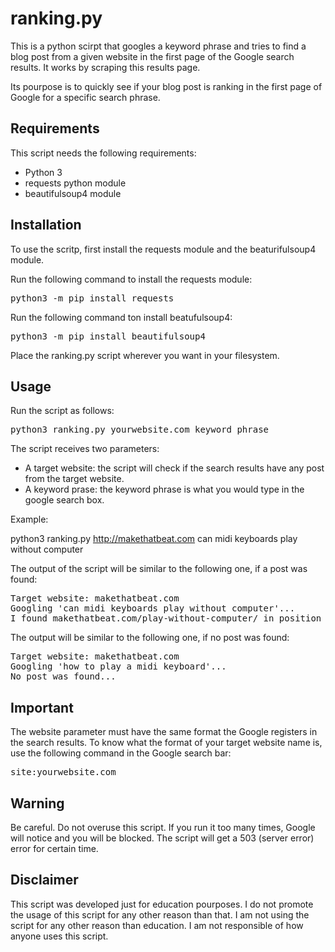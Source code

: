 # ranking.py

This is a python scirpt that googles a keyword phrase and tries to find a blog post from a given website in the first page of the Google search results. It works by scraping this results page.

Its pourpose is to quickly see if your blog post is ranking in the first page of Google for a specific search phrase.

<h2>Requirements</h2>

This script needs the following requirements:

* Python 3
* requests python module
* beautifulsoup4 module

<h2>Installation</h2>

To use the scritp, first install the requests module and the beaturifulsoup4 module.

Run the following command to install the requests module:

<pre>python3 -m pip install requests</pre>

Run the following command ton install beatufulsoup4:

<pre>python3 -m pip install beautifulsoup4</pre>

Place the ranking.py script wherever you want in your filesystem.

<h2>Usage</h2>

Run the script as follows:

<pre>python3 ranking.py yourwebsite.com keyword phrase</pre>

The script receives two parameters:

* A target website: the script will check if the search results have any post from the target website.
* A keyword prase: the keyword phrase is what you would type in the google search box.

Example:

python3 ranking.py http://makethatbeat.com can midi keyboards play without computer

The output of the script will be similar to the following one, if a post was found:

<pre>
Target website: makethatbeat.com
Googling 'can midi keyboards play without computer'...
I found makethatbeat.com/play-without-computer/ in position 8
</pre>

The output will be similar to the following one, if no post was found:

<pre>
Target website: makethatbeat.com
Googling 'how to play a midi keyboard'...
No post was found...
</pre>

<h2>Important</h2>

The website parameter must have the same format the Google registers in the search results. To know what the format of your target website name is, use the following command in the Google search bar:

<pre>site:yourwebsite.com</pre>

<h2>Warning</h2>

Be careful. Do not overuse this script. If you run it too many times, Google will notice and you will be blocked. The script will get a 503 (server error) error for certain time.

<h2>Disclaimer</h2>

This script was developed just for education pourposes. I do not promote the usage of this script for any other reason than that. I am not using the script for any other reason than education. I am not responsible of how anyone uses this script.
